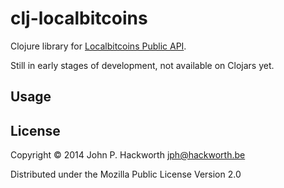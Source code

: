# clj-localbitcoins

Clojure library for [Localbitcoins Public API](https://localbitcoins.com/api-docs/public/).

Still in early stages of development, not available on Clojars yet.

## Usage




## License

Copyright © 2014 John P. Hackworth <jph@hackworth.be>

Distributed under the Mozilla Public License Version 2.0
